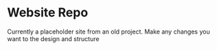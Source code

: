 # Website Repo

Currently a placeholder site from an old project. Make any changes you want to the design and structure

